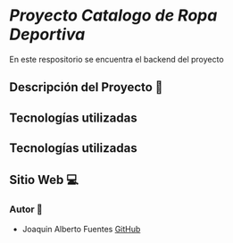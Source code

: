 #  *Proyecto Catalogo de Ropa Deportiva* 

En este respositorio se encuentra el backend del proyecto

## Descripción del Proyecto 📃

## Tecnologías utilizadas

## Tecnologías utilizadas


## Sitio Web 💻

### Autor 👣
+ Joaquin Alberto Fuentes [GitHub](https://github.com/joaquin-fuentes)
